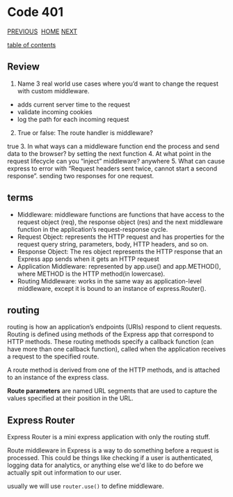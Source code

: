 # Code 401

[PREVIOUS](https://dinaalsaid.github.io/code401reading/class-07) &nbsp;[HOME](https://dinaalsaid.github.io/reading-notes/)&nbsp;[NEXT](https://dinaalsaid.github.io/code401reading/class-09)

[table of contents](https://dinaalsaid.github.io/code401reading/)

## Review

1. Name 3 real world use cases where you’d want to change the request with custom middleware.

- adds current server time to the request
- validate incoming cookies
- log the path for each incoming request

2. True or false: The route handler is middleware?

true
3. In what ways can a middleware function end the process and send data to the browser?
by setting the next function
4. At what point in the request lifecycle can you “inject” middleware?
anywhere
5. What can cause express to error with “Request headers sent twice, cannot start a second response”.
sending two responses for one request.

## terms

* Middleware: middleware functions are functions that have access to the request object (req), the response object (res) and the next middleware function in the application’s request-response cycle.
* Request Object: represents the HTTP request and has properties for the request query string, parameters, body, HTTP headers, and so on.
* Response Object: The res object represents the HTTP response that an Express app sends when it gets an HTTP request
* Application Middleware: represented by app.use() and app.METHOD(), where METHOD is the HTTP method(in lowercase).
* Routing Middleware: works in the same way as application-level middleware, except it is bound to an instance of express.Router().

## routing

routing is how an application’s endpoints (URIs) respond to client requests.
Routing is defined using methods of the Express app that correspond to HTTP methods.
These routing methods specify a callback function (can have more than one callback function), called when the application receives a request to the specified route.

A route method is derived from one of the HTTP methods, and is attached to an instance of the express class.

**Route parameters** are named URL segments that are used to capture the values specified at their position in the URL.

## Express Router

Express Router is a mini express application with only the routing stuff.

Route middleware in Express is a way to do something before a request is processed. This could be things like checking if a user is authenticated, logging data for analytics, or anything else we'd like to do before we actually spit out information to our user.

usually we will use `router.use()` to define middleware.